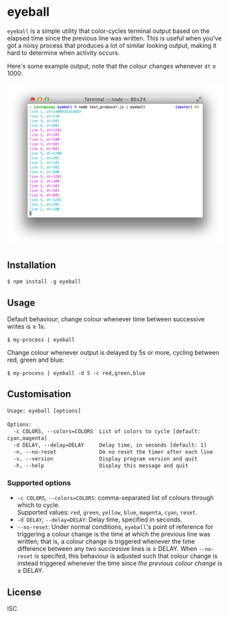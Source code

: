 # eyeball

`eyeball` is a simple utility that color-cycles terminal output based on the elapsed time since the previous line was written. This is useful when you've got a noisy process that produces a lot of similar looking output, making it hard to determine when activity occurs.

Here's some example output; note that the colour changes whenever `dt` &ge; 1000:

![eyeball Screenshot](screenshot.png)

## Installation

	$ npm install -g eyeball

## Usage

Default behaviour; change colour whenever time between successive writes is &ge; 1s.

	$ my-process | eyeball

Change colour whenever output is delayed by 5s or more, cycling between red, green and blue:

 	$ my-process | eyeball -d 5 -c red,green,blue

## Customisation

```
Usage: eyeball [options]

Options:
  -c COLORS, --colors=COLORS  List of colors to cycle [default: cyan,magenta]
  -d DELAY, --delay=DELAY     Delay time, in seconds [default: 1]
  -n, --no-reset              Do no reset the timer after each line
  -v, --version               Display program version and quit
  -h, --help                  Display this message and quit
```

### Supported options

  * `-c COLORS`, `--colors=COLORS`: comma-separated list of colours through which to cycle.<br>Supported values: `red`, `green`, `yellow`, `blue`, `magenta`, `cyan`, `reset`.
  * `-d DELAY`, `--delay=DELAY`: Delay time, specified in seconds.
  * `--no-reset`: Under normal conditions, `eyeball`'s point of reference for triggering a colour change is the time at which the previous line was written; that is, a colour change is triggered whenever the time difference between any two successive lines is &ge; DELAY. When `--no-reset` is specifed, this behaviour is adjusted such that colour change is instead triggered whenever the time since _the previous colour change_ is &ge; DELAY.


## License

ISC
